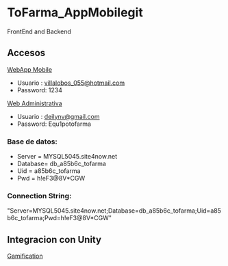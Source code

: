 # ToFarma_AppMobilegit  

FrontEnd and Backend

## Accesos 

[WebApp Mobile](https://app.tofarma.com/my-profile)

- Usuario : villalobos_055@hotmail.com
- Password: 1234

[Web Administrativa](https://admin.tofarma.com/#login)

- Usuario : deilynv@gmail.com
- Password: Equ1potofarma

### Base de datos:

- Server  = MYSQL5045.site4now.net
- Database= db_a85b6c_tofarma
- Uid     = a85b6c_tofarma
- Pwd     = h!eF3@8V*CGW

### Connection String: 

"Server=MYSQL5045.site4now.net;Database=db_a85b6c_tofarma;Uid=a85b6c_tofarma;Pwd=h!eF3@8V*CGW"

## Integracion con Unity

[Gamification](https://github.com/juicycleff/flutter-unity-view-widget)
